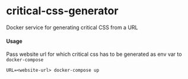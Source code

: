 # critical-css-generator
Docker service for generating critical CSS from a URL

#### Usage

Pass website url for which critical css has to be generated as env var to `docker-compose`

```
URL=<website-url> docker-compose up
```
